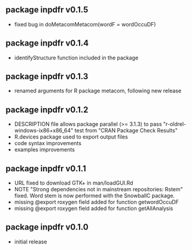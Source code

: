 ## package inpdfr v0.1.5
* fixed bug in doMetacomMetacom(wordF = wordOccuDF)

## package inpdfr v0.1.4
* identifyStructure function included in the package

## package inpdfr v0.1.3
* renamed arguments for R package metacom, following new release

## package inpdfr v0.1.2
* DESCRIPTION file allows package parallel (>= 3.1.3) to pass 
    "r-oldrel-windows-ix86+x86_64" test from "CRAN Package Check Results"
* R.devices package used to export output files
* code syntax improvements
* examples improvements

## package inpdfr v0.1.1
* URL fixed to download GTK+ in man/loadGUI.Rd
* NOTE "Strong dependencies not in mainstream repositories: Rstem" fixed. Word 
    stem is now performed with the SnowballC package.
* missing @export roxygen field added for function getwordOccuDF
* missing @export roxygen field added for function getAllAnalysis

## package inpdfr v0.1.0
* initial release
